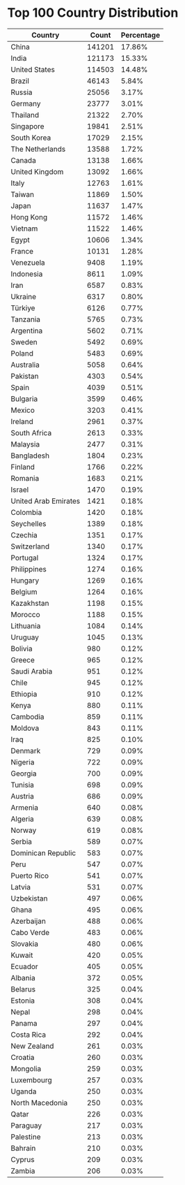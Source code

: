 # Top 100 Country Distribution
| Country | Count | Percentage |
|----|----|----|
| China | 141201 | 17.86% |
| India | 121173 | 15.33% |
| United States | 114503 | 14.48% |
| Brazil | 46143 | 5.84% |
| Russia | 25056 | 3.17% |
| Germany | 23777 | 3.01% |
| Thailand | 21322 | 2.70% |
| Singapore | 19841 | 2.51% |
| South Korea | 17029 | 2.15% |
| The Netherlands | 13588 | 1.72% |
| Canada | 13138 | 1.66% |
| United Kingdom | 13092 | 1.66% |
| Italy | 12763 | 1.61% |
| Taiwan | 11869 | 1.50% |
| Japan | 11637 | 1.47% |
| Hong Kong | 11572 | 1.46% |
| Vietnam | 11522 | 1.46% |
| Egypt | 10606 | 1.34% |
| France | 10131 | 1.28% |
| Venezuela | 9408 | 1.19% |
| Indonesia | 8611 | 1.09% |
| Iran | 6587 | 0.83% |
| Ukraine | 6317 | 0.80% |
| Türkiye | 6126 | 0.77% |
| Tanzania | 5765 | 0.73% |
| Argentina | 5602 | 0.71% |
| Sweden | 5492 | 0.69% |
| Poland | 5483 | 0.69% |
| Australia | 5058 | 0.64% |
| Pakistan | 4303 | 0.54% |
| Spain | 4039 | 0.51% |
| Bulgaria | 3599 | 0.46% |
| Mexico | 3203 | 0.41% |
| Ireland | 2961 | 0.37% |
| South Africa | 2613 | 0.33% |
| Malaysia | 2477 | 0.31% |
| Bangladesh | 1804 | 0.23% |
| Finland | 1766 | 0.22% |
| Romania | 1683 | 0.21% |
| Israel | 1470 | 0.19% |
| United Arab Emirates | 1421 | 0.18% |
| Colombia | 1420 | 0.18% |
| Seychelles | 1389 | 0.18% |
| Czechia | 1351 | 0.17% |
| Switzerland | 1340 | 0.17% |
| Portugal | 1324 | 0.17% |
| Philippines | 1274 | 0.16% |
| Hungary | 1269 | 0.16% |
| Belgium | 1264 | 0.16% |
| Kazakhstan | 1198 | 0.15% |
| Morocco | 1188 | 0.15% |
| Lithuania | 1084 | 0.14% |
| Uruguay | 1045 | 0.13% |
| Bolivia | 980 | 0.12% |
| Greece | 965 | 0.12% |
| Saudi Arabia | 951 | 0.12% |
| Chile | 945 | 0.12% |
| Ethiopia | 910 | 0.12% |
| Kenya | 880 | 0.11% |
| Cambodia | 859 | 0.11% |
| Moldova | 843 | 0.11% |
| Iraq | 825 | 0.10% |
| Denmark | 729 | 0.09% |
| Nigeria | 722 | 0.09% |
| Georgia | 700 | 0.09% |
| Tunisia | 698 | 0.09% |
| Austria | 686 | 0.09% |
| Armenia | 640 | 0.08% |
| Algeria | 639 | 0.08% |
| Norway | 619 | 0.08% |
| Serbia | 589 | 0.07% |
| Dominican Republic | 583 | 0.07% |
| Peru | 547 | 0.07% |
| Puerto Rico | 541 | 0.07% |
| Latvia | 531 | 0.07% |
| Uzbekistan | 497 | 0.06% |
| Ghana | 495 | 0.06% |
| Azerbaijan | 488 | 0.06% |
| Cabo Verde | 483 | 0.06% |
| Slovakia | 480 | 0.06% |
| Kuwait | 420 | 0.05% |
| Ecuador | 405 | 0.05% |
| Albania | 372 | 0.05% |
| Belarus | 325 | 0.04% |
| Estonia | 308 | 0.04% |
| Nepal | 298 | 0.04% |
| Panama | 297 | 0.04% |
| Costa Rica | 292 | 0.04% |
| New Zealand | 261 | 0.03% |
| Croatia | 260 | 0.03% |
| Mongolia | 259 | 0.03% |
| Luxembourg | 257 | 0.03% |
| Uganda | 250 | 0.03% |
| North Macedonia | 250 | 0.03% |
| Qatar | 226 | 0.03% |
| Paraguay | 217 | 0.03% |
| Palestine | 213 | 0.03% |
| Bahrain | 210 | 0.03% |
| Cyprus | 209 | 0.03% |
| Zambia | 206 | 0.03% |
